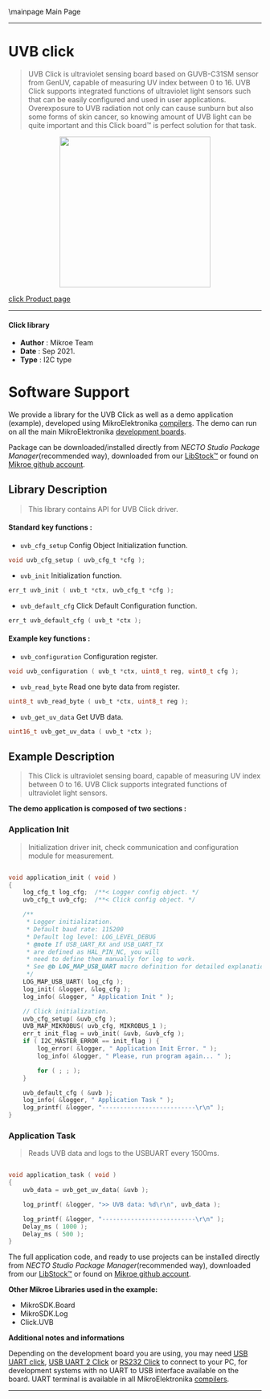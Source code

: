 \mainpage Main Page

---
# UVB click

> UVB Click is ultraviolet sensing board based on GUVB-C31SM sensor from GenUV, capable of measuring UV index between 0 to 16. UVB Click supports integrated functions of ultraviolet light sensors such that can be easily configured and used in user applications. Overexposure to UVB radiation not only can cause sunburn but also some forms of skin cancer, so knowing amount of UVB light can be quite important and this Click board™ is perfect solution for that task.

<p align="center">
  <img src="https://download.mikroe.com/images/click_for_ide/UVB_click.png" height=300px>
</p>

[click Product page](https://www.mikroe.com/uvb-click)

---


#### Click library

- **Author**        : Mikroe Team
- **Date**          : Sep 2021.
- **Type**          : I2C type


# Software Support

We provide a library for the UVB Click
as well as a demo application (example), developed using MikroElektronika
[compilers](https://www.mikroe.com/necto-studio).
The demo can run on all the main MikroElektronika [development boards](https://www.mikroe.com/development-boards).

Package can be downloaded/installed directly from *NECTO Studio Package Manager*(recommended way), downloaded from our [LibStock&trade;](https://libstock.mikroe.com) or found on [Mikroe github account](https://github.com/MikroElektronika/mikrosdk_click_v2/tree/master/clicks).

## Library Description

> This library contains API for UVB Click driver.

#### Standard key functions :

- `uvb_cfg_setup` Config Object Initialization function.
```c
void uvb_cfg_setup ( uvb_cfg_t *cfg );
```

- `uvb_init` Initialization function.
```c
err_t uvb_init ( uvb_t *ctx, uvb_cfg_t *cfg );
```

- `uvb_default_cfg` Click Default Configuration function.
```c
err_t uvb_default_cfg ( uvb_t *ctx );
```

#### Example key functions :

- `uvb_configuration` Configuration register.
```c
void uvb_configuration ( uvb_t *ctx, uint8_t reg, uint8_t cfg );
```

- `uvb_read_byte` Read one byte data from register.
```c
uint8_t uvb_read_byte ( uvb_t *ctx, uint8_t reg );
```

- `uvb_get_uv_data` Get UVB data.
```c
uint16_t uvb_get_uv_data ( uvb_t *ctx );
```

## Example Description

> This Click is ultraviolet sensing board, capable of measuring UV index between 0 to 16. UVB Click supports integrated functions of ultraviolet light sensors.

**The demo application is composed of two sections :**

### Application Init

> Initialization driver init, check communication and configuration module for measurement.

```c

void application_init ( void ) 
{
    log_cfg_t log_cfg;  /**< Logger config object. */
    uvb_cfg_t uvb_cfg;  /**< Click config object. */

    /** 
     * Logger initialization.
     * Default baud rate: 115200
     * Default log level: LOG_LEVEL_DEBUG
     * @note If USB_UART_RX and USB_UART_TX 
     * are defined as HAL_PIN_NC, you will 
     * need to define them manually for log to work. 
     * See @b LOG_MAP_USB_UART macro definition for detailed explanation.
     */
    LOG_MAP_USB_UART( log_cfg );
    log_init( &logger, &log_cfg );
    log_info( &logger, " Application Init " );

    // Click initialization.
    uvb_cfg_setup( &uvb_cfg );
    UVB_MAP_MIKROBUS( uvb_cfg, MIKROBUS_1 );
    err_t init_flag = uvb_init( &uvb, &uvb_cfg );
    if ( I2C_MASTER_ERROR == init_flag ) {
        log_error( &logger, " Application Init Error. " );
        log_info( &logger, " Please, run program again... " );

        for ( ; ; );
    }

    uvb_default_cfg ( &uvb );
    log_info( &logger, " Application Task " );
    log_printf( &logger, "--------------------------\r\n" );
}

```

### Application Task

> Reads UVB data and logs to the USBUART every 1500ms.

```c

void application_task ( void ) 
{
    uvb_data = uvb_get_uv_data( &uvb );

    log_printf( &logger, ">> UVB data: %d\r\n", uvb_data );

    log_printf( &logger, "--------------------------\r\n" );
    Delay_ms ( 1000 );
    Delay_ms ( 500 );
}

```


The full application code, and ready to use projects can be installed directly from *NECTO Studio Package Manager*(recommended way), downloaded from our [LibStock&trade;](https://libstock.mikroe.com) or found on [Mikroe github account](https://github.com/MikroElektronika/mikrosdk_click_v2/tree/master/clicks).

**Other Mikroe Libraries used in the example:**

- MikroSDK.Board
- MikroSDK.Log
- Click.UVB

**Additional notes and informations**

Depending on the development board you are using, you may need
[USB UART click](https://www.mikroe.com/usb-uart-click),
[USB UART 2 Click](https://www.mikroe.com/usb-uart-2-click) or
[RS232 Click](https://www.mikroe.com/rs232-click) to connect to your PC, for
development systems with no UART to USB interface available on the board. UART
terminal is available in all MikroElektronika
[compilers](https://shop.mikroe.com/compilers).

---

